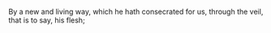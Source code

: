 By a new and living way, which he hath consecrated for us, through the veil, that is to say, his flesh;
